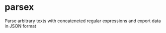 # parsex
Parse arbitrary texts with concateneted regular expressions and export data in JSON format

